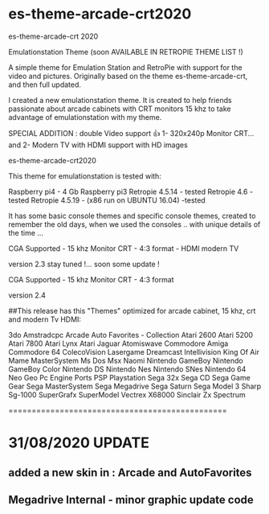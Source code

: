 # es-theme-arcade-crt2020
es-theme-arcade-crt 2020

Emulationstation Theme (soon AVAILABLE IN RETROPIE THEME LIST !)

A simple theme for Emulation Station and RetroPie with support for the video and pictures. Originally based on the theme es-theme-arcade-crt, and then full updated.

I created a new emulationstation theme. It is created to help friends passionate about arcade cabinets with CRT monitors 15 khz to take advantage of emulationstation with my theme.

SPECIAL ADDITION :
double Video support 👍 1- 320x240p Monitor CRT... and 2- Modern TV with HDMI support with HD images

es-theme-arcade-crt2020

This theme for emulationstation is tested with:

Raspberry pi4 - 4 Gb
Raspberry pi3
Retropie 4.5.14 - tested
Retropie 4.6 - tested
Retropie 4.5.19 - (x86 run on UBUNTU 16.04) -tested

It has some basic console themes and specific console themes, created to remember the old days, when we used the consoles .. with unique details of the time ...

CGA Supported - 15 khz Monitor CRT - 4:3 format - HDMI modern TV

version 2.3 stay tuned !... soon some update !

CGA Supported - 15 khz Monitor CRT - 4:3 format

version 2.4

##This release has this "Themes" optimized for arcade cabinet, 15 khz, crt and modern Tv HDMI:

3do
Amstradcpc 
Arcade
Auto Favorites - Collection
Atari 2600
Atari 5200
Atari 7800
Atari Lynx
Atari Jaguar
Atomiswave
Commodore Amiga
Commodore 64
ColecoVision
Lasergame
Dreamcast
Intellivision
King Of Air
Mame
MasterSystem
Ms Dos
Msx
Naomi
Nintendo GameBoy
Nintendo GameBoy Color
Nintendo DS
Nintendo Nes
Nintendo SNes
Nintendo 64
Neo Geo
Pc Engine
Ports
PSP
Playstation
Sega 32x
Sega CD
Sega Game Gear
Sega MasterSystem
Sega Megadrive
Sega Saturn
Sega Model 3
Sharp Sg-1000
SuperGrafx
SuperModel
Vectrex
X68000
Sinclair Zx Spectrum

===============================================
#
# 31/08/2020 UPDATE
## added a new skin in : Arcade and AutoFavorites
## Megadrive Internal - minor graphic update code

